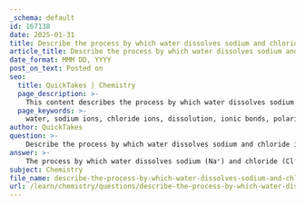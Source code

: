 ```yaml
---
_schema: default
id: 167138
date: 2025-01-31
title: Describe the process by which water dissolves sodium and chloride ions.
article_title: Describe the process by which water dissolves sodium and chloride ions.
date_format: MMM DD, YYYY
post_on_text: Posted on
seo:
  title: QuickTakes | Chemistry
  page_description: >-
    This content describes the process by which water dissolves sodium and chloride ions from sodium chloride, focusing on the dissociation of ions, interaction with polar water molecules, and the resulting solution.
  page_keywords: >-
    water, sodium ions, chloride ions, dissolution, ionic bonds, polarity, hydration shell, solvation, universal solvent, homogeneous solution
author: QuickTakes
question: >-
    Describe the process by which water dissolves sodium and chloride ions.
answer: >-
    The process by which water dissolves sodium (Na⁺) and chloride (Cl⁻) ions from sodium chloride (NaCl) involves several key steps, primarily driven by the polar nature of water molecules. Here’s a detailed description of the process:\n\n1. **Dissociation of Ions**: In solid sodium chloride, Na⁺ and Cl⁻ ions are held together by strong ionic bonds. When NaCl is introduced to water, the polar water molecules begin to interact with these ions.\n\n2. **Interaction with Water Molecules**: Water is a polar molecule, meaning it has a partial positive charge on the hydrogen atoms and a partial negative charge on the oxygen atom. This polarity allows water molecules to interact effectively with the charged ions:\n   - The positively charged sodium ions (Na⁺) are surrounded by water molecules with their negatively charged oxygen atoms oriented towards the sodium ions.\n   - Conversely, the negatively charged chloride ions (Cl⁻) are surrounded by water molecules with their positively charged hydrogen atoms oriented towards the chloride ions.\n\n3. **Surrounding and Isolating Ions**: As water molecules surround the Na⁺ and Cl⁻ ions, they effectively isolate them from each other. This process is known as solvation, where the water molecules form a hydration shell around each ion.\n\n4. **Separation and Dispersion**: The strong attraction between the polar water molecules and the charged ions overcomes the ionic bonds holding the NaCl together. This interaction leads to the separation of the Na⁺ and Cl⁻ ions, allowing them to disperse uniformly throughout the solution.\n\n5. **Resulting Solution**: The end result is a homogeneous solution where the sodium and chloride ions are evenly distributed in the water, demonstrating water's capability as a solvent. This process exemplifies why water is often referred to as the "universal solvent," as it can dissolve a wide variety of ionic and polar substances.\n\nIn summary, the dissolution of sodium and chloride ions in water is a result of the polar nature of water molecules, which allows them to effectively interact with and separate the ions, leading to their dispersion in the solution.
subject: Chemistry
file_name: describe-the-process-by-which-water-dissolves-sodium-and-chloride-ions.md
url: /learn/chemistry/questions/describe-the-process-by-which-water-dissolves-sodium-and-chloride-ions
---
```


&nbsp;